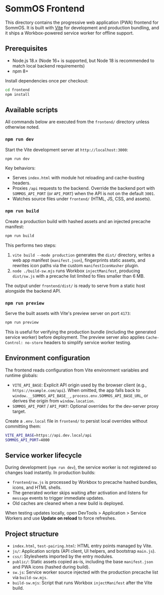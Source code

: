 # SommOS Frontend

This directory contains the progressive web application (PWA) frontend for SommOS. It is built with [Vite](https://vitejs.dev/) for development and production bundling, and it ships a Workbox-powered service worker for offline support.

## Prerequisites

- Node.js 18.x (Node 16+ is supported, but Node 18 is recommended to match local backend requirements)
- npm 8+

Install dependencies once per checkout:

```bash
cd frontend
npm install
```

## Available scripts

All commands below are executed from the `frontend/` directory unless otherwise noted.

### `npm run dev`

Start the Vite development server at `http://localhost:3000`:

```bash
npm run dev
```

Key behaviors:

- Serves `index.html` with module hot reloading and cache-busting headers.
- Proxies `/api` requests to the backend. Override the backend port with `SOMMOS_API_PORT` (or `API_PORT`) when the API is not on the default `3001`.
- Watches source files under `frontend/` (HTML, JS, CSS, and assets).

### `npm run build`

Create a production build with hashed assets and an injected precache manifest:

```bash
npm run build
```

This performs two steps:

1. `vite build --mode production` generates the `dist/` directory, writes a web app manifest (`manifest.json`), fingerprints static assets, and rewrites icon paths via the custom `manifestIconHasher` plugin.
2. `node ./build-sw.mjs` runs Workbox `injectManifest`, producing `dist/sw.js` with a precache list limited to files smaller than 6 MB.

The output under `frontend/dist/` is ready to serve from a static host alongside the backend API.

### `npm run preview`

Serve the built assets with Vite's preview server on port `4173`:

```bash
npm run preview
```

This is useful for verifying the production bundle (including the generated service worker) before deployment. The preview server also applies `Cache-Control: no-store` headers to simplify service worker testing.

## Environment configuration

The frontend reads configuration from Vite environment variables and runtime globals:

- `VITE_API_BASE`: Explicit API origin used by the browser client (e.g., `https://example.com/api`). When omitted, the app falls back to `window.__SOMMOS_API_BASE__`, `process.env.SOMMOS_API_BASE_URL`, or derives the origin from `window.location`.
- `SOMMOS_API_PORT` / `API_PORT`: Optional overrides for the dev-server proxy target.

Create a `.env.local` file in `frontend/` to persist local overrides without committing them:

```bash
VITE_API_BASE=https://api.dev.local/api
SOMMOS_API_PORT=4000
```

## Service worker lifecycle

During development (`npm run dev`), the service worker is not registered so changes load instantly. In production builds:

- `frontend/sw.js` is processed by Workbox to precache hashed bundles, icons, and HTML shells.
- The generated worker skips waiting after activation and listens for `message` events to trigger immediate updates.
- Old caches are cleaned when a new build is deployed.

When testing updates locally, open DevTools > Application > Service Workers and use **Update on reload** to force refreshes.

## Project structure

- `index.html`, `test-pairing.html`: HTML entry points managed by Vite.
- `js/`: Application scripts (API client, UI helpers, and bootstrap `main.js`).
- `css/`: Stylesheets imported by the entry modules.
- `public/`: Static assets copied as-is, including the base `manifest.json` and PWA icons (hashed during build).
- `sw.js`: Service worker source injected with the production precache list via `build-sw.mjs`.
- `build-sw.mjs`: Script that runs Workbox `injectManifest` after the Vite build.
